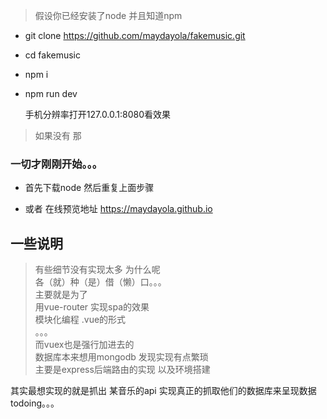 
> 假设你已经安装了node 并且知道npm 


* git clone https://github.com/maydayola/fakemusic.git

* cd fakemusic

* npm i

* npm run dev

    手机分辨率打开127.0.0.1:8080看效果
> 如果没有 那
### 一切才刚刚开始。。。

* 首先下载node 
  然后重复上面步骤


* 或者 在线预览地址 https://maydayola.github.io



## 一些说明 ##
> 有些细节没有实现太多  为什么呢 <br>
 各（就）种（是）借（懒）口。。。<br>
 主要就是为了<br>
     用vue-router 实现spa的效果<br>
     模块化编程 .vue的形式<br>
     。。。<br>
 而vuex也是强行加进去的<br>
 数据库本来想用mongodb 发现实现有点繁琐<br>
 主要是express后端路由的实现 以及环境搭建<br>

 其实最想实现的就是抓出 某音乐的api 实现真正的抓取他们的数据库来呈现数据
 todoing。。。
